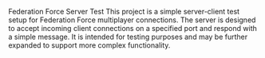 Federation Force Server Test
This project is a simple server-client test setup for Federation Force multiplayer connections. The server is designed to accept incoming client connections on a specified port and respond with a simple message. It is intended for testing purposes and may be further expanded to support more complex functionality.
